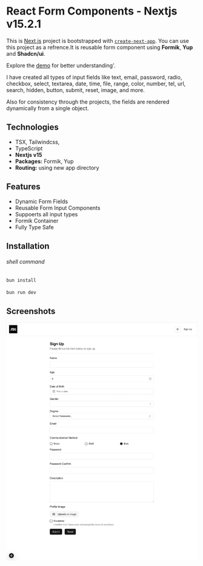 # React Form Components - Nextjs v15.2.1

This is [Next.js](https://nextjs.org/) project is bootstrapped with [`create-next-app`](https://github.com/vercel/next.js/tree/canary/packages/create-next-app). You can use this project as a refrence.It is reusable form component using **Formik**, **Yup** and **Shadcn/ui**.

Explore the [demo](https://reusable-formik-components.vercel.app/) for better understanding'.

I have created all types of input fields like text, email, password, radio, checkbox, select, textarea, date, time, file, range, color, number, tel, url, search, hidden, button, submit, reset, image, and more.

Also for consistency through the projects, the fields are rendered dynamically from a single object.

## Technologies

- TSX, Tailwindcss,
- TypeScript
- **Nextjs v15**
- **Packages:** Formik, Yup
- **Routing:** using new app directory

## Features

- Dynamic Form Fields
- Reusable Form Input Components
- Suppoerts all input types
- Formik Container
- Fully Type Safe

## Installation

###### shell command

```shell
bun install

bun run dev
```

## Screenshots

![Cover](./public/cover.webp)
